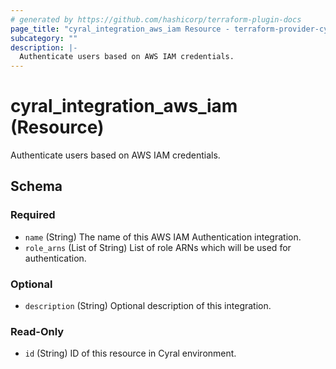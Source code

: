 ```yaml
---
# generated by https://github.com/hashicorp/terraform-plugin-docs
page_title: "cyral_integration_aws_iam Resource - terraform-provider-cyral"
subcategory: ""
description: |-
  Authenticate users based on AWS IAM credentials.
---
```


# cyral_integration_aws_iam (Resource)

Authenticate users based on AWS IAM credentials.

<!-- schema generated by tfplugindocs -->

## Schema

### Required

- `name` (String) The name of this AWS IAM Authentication integration.
- `role_arns` (List of String) List of role ARNs which will be used for authentication.

### Optional

- `description` (String) Optional description of this integration.

### Read-Only

- `id` (String) ID of this resource in Cyral environment.
